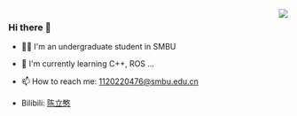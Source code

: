 <img align="right" src="https://github-readme-stats.vercel.app/api?username=LihanChen2004&show_icons=true&icon_color=CE1D2D&text_color=718096&bg_color=ffffff&hide_title=true" />

### Hi there 👋
- 💁‍♂️ I'm an undergraduate student in SMBU

- 🌱 I'm currently learning  C++, ROS ...

- 📫 How to reach me: 1120220476@smbu.edu.cn
- Bilibili: [陈立憨](https://space.bilibili.com/170786212?spm_id_from=333.1007.0.0)

<!--
**LihanChen2004/LihanChen2004** is a ✨ _special_ ✨ repository because its `README.md` (this file) appears on your GitHub profile.

Here are some ideas to get you started:

- 🔭 I’m currently working on ...
- 🌱 I’m currently learning ...
- 👯 I’m looking to collaborate on ...
- 🤔 I’m looking for help with ...
- 💬 Ask me about ...
- 📫 How to reach me: ...
- 😄 Pronouns: ...
- ⚡ Fun fact: ...
-->
